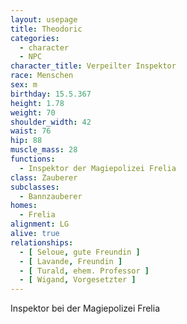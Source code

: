 ```yaml
---
layout: usepage
title: Theodoric
categories:
  - character
  - NPC
character_title: Verpeilter Inspektor
race: Menschen
sex: m
birthday: 15.5.367
height: 1.78
weight: 70
shoulder_width: 42
waist: 76
hip: 88
muscle_mass: 28
functions:
  - Inspektor der Magiepolizei Frelia
class: Zauberer
subclasses:
  - Bannzauberer
homes:
  - Frelia
alignment: LG
alive: true
relationships:
  - [ Seloue, gute Freundin ]
  - [ Lavande, Freundin ]
  - [ Turald, ehem. Professor ]
  - [ Wigand, Vorgesetzter ]
---
```


Inspektor bei der Magiepolizei Frelia